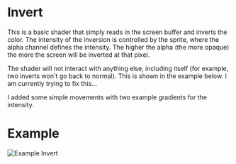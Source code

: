 # Invert

This is a basic shader that simply reads in the screen buffer and inverts the color. The intensity of the inversion is controlled by the sprite, where the alpha channel defines the intensity. The higher the alpha (the more opaque) the more the screen will be inverted at that pixel.

The shader will not interact with anything else, including itself (for example, two inverts won't go back to normal). This is shown in the example below. I am currently trying to fix this...

I added some simple movements with two example gradients for the intensity.

# Example
![Example Invert](https://github.com/DevinPentecost/practice-shaders/blob/master/2d/invert/invert.gif "Simple Inversion with movement")

